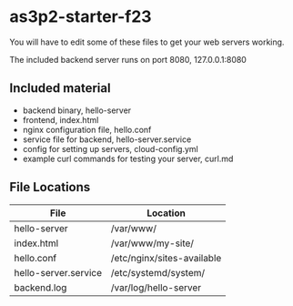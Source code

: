 # as3p2-starter-f23

You will have to edit some of these files to get your web servers working.

The included backend server runs on port 8080, 127.0.0.1:8080

## Included material

- backend binary, hello-server
- frontend, index.html
- nginx configuration file, hello.conf
- service file for backend, hello-server.service
- config for setting up servers, cloud-config.yml
- example curl commands for testing your server, curl.md

## File Locations

| File | Location |
| ---- | -------- |
| hello-server | /var/www/ |
| index.html | /var/www/my-site/ |
| hello.conf | /etc/nginx/sites-available |
| hello-server.service | /etc/systemd/system/ |
| backend.log | /var/log/hello-server |